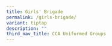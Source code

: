 ```yaml
---
title: Girls' Brigade
permalink: /girls-brigade/
variant: tiptap
description: ""
third_nav_title: CCA Uniformed Groups
---
```

<p></p>